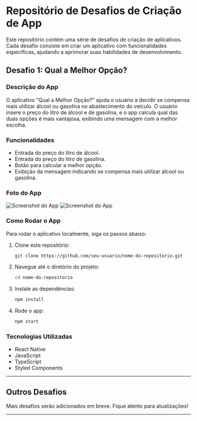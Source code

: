 # Repositório de Desafios de Criação de App

Este repositório contém uma série de desafios de criação de aplicativos. Cada desafio consiste em criar um aplicativo com funcionalidades específicas, ajudando a aprimorar suas habilidades de desenvolvimento.

## Desafio 1: Qual a Melhor Opção?

### Descrição do App

O aplicativo "Qual a Melhor Opção?" ajuda o usuário a decidir se compensa mais utilizar álcool ou gasolina no abastecimento do veículo. O usuário insere o preço do litro de álcool e de gasolina, e o app calcula qual das duas opções é mais vantajosa, exibindo uma mensagem com a melhor escolha.

### Funcionalidades

- Entrada do preço do litro de álcool.
- Entrada do preço do litro de gasolina.
- Botão para calcular a melhor opção.
- Exibição da mensagem indicando se compensa mais utilizar álcool ou gasolina.

### Foto do App

![Screenshot do App](https://drive.google.com/file/d/1GaWScd_B9FDcc7eVefK8FER3EQQhJi3c/view?usp=drive_link)
![Screenshot do App](https://drive.google.com/file/d/18LpPBwfN7taVaEO9q7UH7nyC7GuMbI0o/view?usp=drive_link)

### Como Rodar o App

Para rodar o aplicativo localmente, siga os passos abaixo:

1. Clone este repositório:
    ```sh
    git clone https://github.com/seu-usuario/nome-do-repositorio.git
    ```
2. Navegue até o diretório do projeto:
    ```sh
    cd nome-do-repositorio
    ```
3. Instale as dependências:
    ```sh
    npm install
    ```
4. Rode o app:
    ```sh
    npm start
    ```

### Tecnologias Utilizadas

- React Native
- JavaScript
- TypeScript
- Styled Components

---

## Outros Desafios

Mais desafios serão adicionados em breve. Fique atento para atualizações!

---

